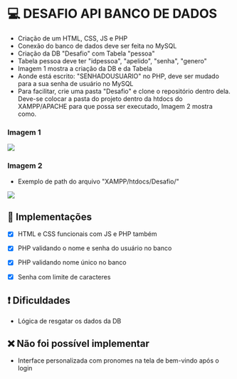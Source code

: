 # 💻 DESAFIO API BANCO DE DADOS

- Criação de um HTML, CSS, JS e PHP
- Conexão do banco de dados deve ser feita no MySQL 
- Criação da DB "Desafio" com Tabela "pessoa"
- Tabela pessoa deve ter "idpessoa", "apelido", "senha", "genero"
- Imagem 1 mostra a criação da DB e da Tabela
- Aonde está escrito: "SENHADOUSUARIO" no PHP, deve ser mudado para a sua senha de usuário no MySQL
- Para facilitar, crie uma pasta "Desafio" e clone o repositório dentro dela. Deve-se colocar a pasta do projeto dentro da htdocs do XAMPP/APACHE para que possa ser executado, Imagem 2 mostra como.

### Imagem 1
<img src="./img/Captura de Tela 2024-08-26 às 17.06.02.png">

### Imagem 2
- Exemplo de path do arquivo "XAMPP/htdocs/Desafio/"
<img src="./img/Captura de Tela 2024-08-26 às 17.29.25.png">

## 🚀 Implementações
- [x] HTML e CSS funcionais com JS e PHP também
- [x] PHP validando o nome e senha do usuário no banco
- [x] PHP validando nome único no banco
- [x] Senha com limite de caracteres


## ❗️ Dificuldades
- Lógica de resgatar os dados da DB


## ❌ Não foi possível implementar
- Interface personalizada com pronomes na tela de bem-vindo após o login
